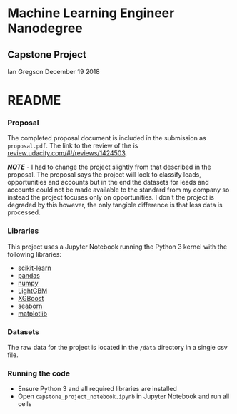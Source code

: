 # Machine Learning Engineer Nanodegree
## Capstone Project
Ian Gregson
December 19 2018

# README

### Proposal

The completed proposal document is included in the submission as `proposal.pdf`. The link to the review of the is [review.udacity.com/#!/reviews/1424503](https://review.udacity.com/#!/reviews/1424503).

**_NOTE_** - I had to change the project slightly from that described in the proposal. The proposal says the project will look to classify leads, opportunities and accounts but in the end the datasets for leads and accounts could not be made available to the standard from my company so instead the project focuses only on opportunities. I don't the project is degraded by this however, the only tangible difference is that less data is processed.

### Libraries

This project uses a Jupyter Notebook running the Python 3 kernel with the following libraries:

* [scikit-learn](https://scikit-learn.org/stable/)
* [pandas](https://pandas.pydata.org/)
* [numpy](http://www.numpy.org/)
* [LightGBM](https://lightgbm.readthedocs.io/en/latest/)
* [XGBoost](https://xgboost.readthedocs.io/en/latest/)
* [seaborn](https://seaborn.pydata.org/)
* [matplotlib](https://matplotlib.org/)

### Datasets

The raw data for the project is located in the `/data` directory in a single csv file.

### Running the code

* Ensure Python 3 and all required libraries are installed
* Open `capstone_project_notebook.ipynb` in Jupyter Notebook and run all cells